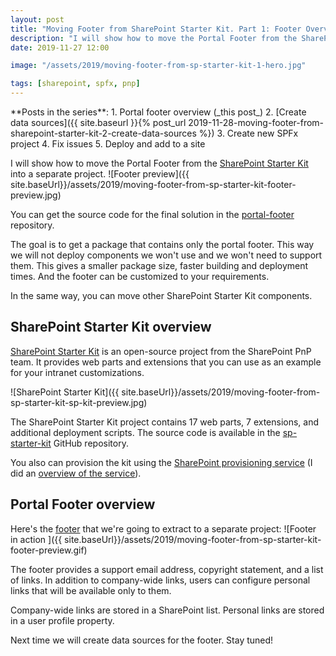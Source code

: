 ```yaml
---
layout: post
title: "Moving Footer from SharePoint Starter Kit. Part 1: Footer Overview"
description: "I will show how to move the Portal Footer from the SharePoint Starter Kit into a separate project. The goal is to get a package that contains only the portal footer. This way we will not deploy components we won't use and we won't need to support them. This gives a smaller package size, faster building and deployment times. And the footer can be customized to your requirements."
date: 2019-11-27 12:00

image: "/assets/2019/moving-footer-from-sp-starter-kit-1-hero.jpg"

tags: [sharepoint, spfx, pnp]
---
```


<aside markdown="1">
**Posts in the series**:
1. Portal footer overview (_this post_)
2. [Create data sources]({{ site.baseurl }}{% post_url 2019-11-28-moving-footer-from-sharepoint-starter-kit-2-create-data-sources %})
3. Create new SPFx project
4. Fix issues
5. Deploy and add to a site
</aside>


I will show how to move the Portal Footer from the [SharePoint Starter Kit](https://github.com/SharePoint/sp-starter-kit) into a separate project.
![Footer preview]({{ site.baseUrl}}/assets/2019/moving-footer-from-sp-starter-kit-footer-preview.jpg)

You can get the source code for the final solution in the [portal-footer](https://github.com/dmitryrogozhny/sharepoint-lab/tree/master/footer/portal-footer) repository.

The goal is to get a package that contains only the portal footer. This way we will not deploy components we won't use and we won't need to support them. This gives a smaller package size, faster building and deployment times. And the footer can be customized to your requirements.

In the same way, you can move other SharePoint Starter Kit components.

## SharePoint Starter Kit overview
[SharePoint Starter Kit](https://github.com/SharePoint/sp-starter-kit) is an open-source project from the SharePoint PnP team. It provides web parts and extensions that you can use as an example for your intranet customizations.

![SharePoint Starter Kit]({{ site.baseUrl}}/assets/2019/moving-footer-from-sp-starter-kit-sp-kit-preview.jpg)

The SharePoint Starter Kit project contains 17 web parts, 7 extensions, and additional deployment scripts. The source code is available in the [sp-starter-kit](https://github.com/SharePoint/sp-starter-kit) GitHub repository.

You also can provision the kit using the [SharePoint provisioning service](https://provisioning.sharepointpnp.com/) (I did an [overview of the service](https://www.youtube.com/watch?v=BmzAyWWoY5s&list=PLNx4CZSyPNnvrAlLo6OJGG5kmcE3LRs0s&index=3)).

## Portal Footer overview
Here's the [footer](https://github.com/SharePoint/sp-starter-kit/blob/master/documentation/components/ext-portal-footer.md) that we're going to extract to a separate project:
![Footer in action ]({{ site.baseUrl}}/assets/2019/moving-footer-from-sp-starter-kit-footer-preview.gif)

The footer provides a support email address, copyright statement, and a list of links. In addition to company-wide links, users can configure personal links that will be available only to them.

Company-wide links are stored in a SharePoint list. Personal links are stored in a user profile property.

Next time we will create data sources for the footer. Stay tuned!
